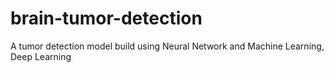 # brain-tumor-detection
A tumor detection model build using Neural Network and Machine Learning, Deep Learning
